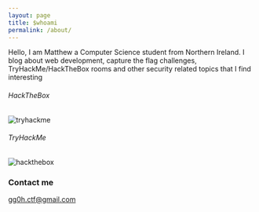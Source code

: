 ```yaml
---
layout: page
title: $whoami
permalink: /about/
---
```


Hello, I am Matthew a Computer Science student from Northern Ireland. I blog about web development, capture the flag challenges, TryHackMe/HackTheBox rooms and other security related topics that I find interesting

###### HackTheBox

![tryhackme](https://www.hackthebox.eu/badge/image/531933)


###### TryHackMe 

![hackthebox](https://tryhackme-badges.s3.amazonaws.com/0x02B375.png)

### Contact me

[gg0h.ctf@gmail.com](mailto:gg0h.ctf@gmail.com)


